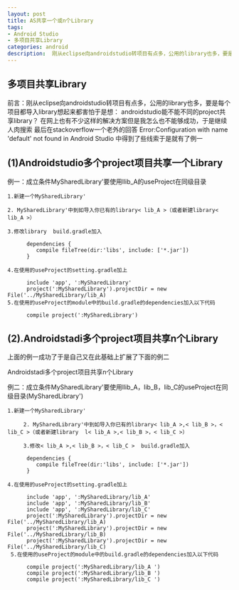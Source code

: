```yaml
---
layout: post
title: AS共享一个或n个Library
tags:
- Android Studio
- 多项目共享Library
categories: android
description:  刚从eclipse向androidstudio转项目有点多，公用的library也多，要是每个项目都导入library想起来都害怕于是想： androidstudio能不能不同的project共享library？
---
```

## 多项目共享Library
前言：刚从eclipse向androidstudio转项目有点多，公用的library也多，要是每个项目都导入library想起来都害怕于是想： androidstudio能不能不同的project共享library？
在网上也有不少这样的解决方案但是我怎么也不能够成功，于是继续人肉搜索
最后在stackoverflow一个老外的回答
Error:Configuration with name 'default' not found in Android Studio
中得到了些线索于是就有了例一

<!-- more -->
## (1)Androidstudio多个project项目共享一个Library

例一：成立条件MySharedLibrary'要使用llib_A的useProject在同级目录

    1.新建一个MySharedLibrary'

    2. MySharedLibrary'中到如导入你已有的library< lib_A >（或者新建library< lib_A >）

    3.修改library  build.gradle加入

          dependencies {
             compile fileTree(dir:'libs', include: ['*.jar'])
          }

    4.在使用的useProject的setting.gradle加上

          include 'app', ':MySharedLibrary'
          project(':MySharedLibrary').projectDir = new File('../MySharedLibrary/lib_A)
    5.在使用的useProject的module中的build.gradle的dependencies加入以下代码

          compile project(':MySharedLibrary')

## (2).Androidstadi多个project项目共享n个Library

上面的例一成功了于是自己又在此基础上扩展了下面的例二

Androidstadi多个project项目共享n个Library

例二：成立条件MySharedLibrary'要使用llib_A，lib_B，lib_C的useProject在同级目录(MySharedLibrary')

    1.新建一个MySharedLibrary'

         2. MySharedLibrary'中到如导入你已有的library< lib_A >,< lib_B >，< lib_C >（或者新建library  l< lib_A >,< lib_B >，< lib_C >）

         3.修改< lib_A >,< lib_B >，< lib_C >  build.gradle加入

          dependencies {
             compile fileTree(dir:'libs', include: ['*.jar'])
          }

    4.在使用的useProject的setting.gradle加上

          include 'app', ':MySharedLibrary/lib_A'
          include 'app', ':MySharedLibrary/lib_B'
          include 'app', ':MySharedLibrary/lib_C'
          project(':MySharedLibrary').projectDir = new File('../MySharedLibrary/lib_A)
          project(':MySharedLibrary').projectDir = new File('../MySharedLibrary/lib_B)
          project(':MySharedLibrary').projectDir = new File('../MySharedLibrary/lib_C)
     5.在使用的useProject的module中的build.gradle的dependencies加入以下代码

          compile project(':MySharedLibrary/lib_A ')
          compile project(':MySharedLibrary/lib_B ')
          compile project(':MySharedLibrary/lib_C ')
